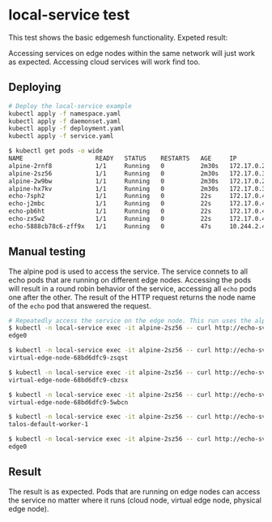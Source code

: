 # local-service test

This test shows the basic edgemesh functionality. 
Expeted result:

Accessing services on edge nodes within the same network will just work as expected. Accessing cloud services will work find too.

## Deploying

```sh
# Deploy the local-service example
kubectl apply -f namespace.yaml
kubectl apply -f daemonset.yaml
kubectl apply -f deployment.yaml
kubectl apply -f service.yaml

$ kubectl get pods -o wide
NAME                    READY   STATUS    RESTARTS   AGE     IP           NODE                                NOMINATED NODE   READINESS GATES
alpine-2rnf8            1/1     Running   0          2m30s   172.17.0.2   virtual-edge-node-68bd6dfc9-cbzsx   <none>           <none>
alpine-2sz56            1/1     Running   0          2m30s   172.17.0.3   edge0                               <none>           <none>
alpine-2w9bw            1/1     Running   0          2m30s   172.17.0.2   virtual-edge-node-68bd6dfc9-5wbcn   <none>           <none>
alpine-hx7kv            1/1     Running   0          2m30s   172.17.0.3   virtual-edge-node-68bd6dfc9-zsqst   <none>           <none>
echo-7sph2              1/1     Running   0          22s     172.17.0.4   edge0                               <none>           <none>
echo-j2mbc              1/1     Running   0          22s     172.17.0.4   virtual-edge-node-68bd6dfc9-zsqst   <none>           <none>
echo-pb6ht              1/1     Running   0          22s     172.17.0.4   virtual-edge-node-68bd6dfc9-5wbcn   <none>           <none>
echo-zx5w2              1/1     Running   0          22s     172.17.0.4   virtual-edge-node-68bd6dfc9-cbzsx   <none>           <none>
echo-5888cb78c6-zff9x   1/1     Running   0          47s     10.244.2.4   talos-default-worker-1              <none>           <none>
```

## Manual testing

The alpine pod is used to access the service. The service connets to all echo pods that are running on different edge nodes.
Accessing the pods will result in a round robin behavior of the service, accessing all `echo` pods one after the other.
The result of the HTTP request returns the node name of the `echo` pod that answered the request.

```sh
# Repeatedly access the service on the edge node. This run uses the alpine pod that runs on the physical edge node.
$ kubectl -n local-service exec -it alpine-2sz56 -- curl http://echo-svc.local-service.svc.cluster.local:8080 | jq -r '.environment.NODE_NAME'
edge0

$ kubectl -n local-service exec -it alpine-2sz56 -- curl http://echo-svc.local-service.svc.cluster.local:8080 | jq -r '.environment.NODE_NAME'
virtual-edge-node-68bd6dfc9-zsqst

$ kubectl -n local-service exec -it alpine-2sz56 -- curl http://echo-svc.local-service.svc.cluster.local:8080 | jq -r '.environment.NODE_NAME'
virtual-edge-node-68bd6dfc9-cbzsx

$ kubectl -n local-service exec -it alpine-2sz56 -- curl http://echo-svc.local-service.svc.cluster.local:8080 | jq -r '.environment.NODE_NAME'
virtual-edge-node-68bd6dfc9-5wbcn

$ kubectl -n local-service exec -it alpine-2sz56 -- curl http://echo-svc.local-service.svc.cluster.local:8080 | jq -r '.environment.NODE_NAME'
talos-default-worker-1

$ kubectl -n local-service exec -it alpine-2sz56 -- curl http://echo-svc.local-service.svc.cluster.local:8080 | jq -r '.environment.NODE_NAME'
edge0
```

## Result

The result is as expected. Pods that are running on edge nodes can access the service no matter where it runs (cloud node, virtual edge node, physical edge node).
